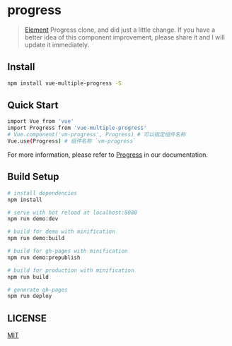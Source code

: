 # progress

> [Element](https://github.com/ElemeFE/element) Progress clone, and did just a little change. If you have a better idea of this component improvement, please share it and I will update it immediately.

## Install

```bash
npm install vue-multiple-progress -S
```

## Quick Start

```bash
import Vue from 'vue'
import Progress from 'vue-multiple-progress'
# Vue.component('vm-progress', Progress) # 可以指定组件名称
Vue.use(Progress) # 组件名称 `vm-progress`
```

For more information, please refer to [Progress](https://vue-multiple.github.io/progress) in our documentation.

## Build Setup

``` bash
# install dependencies
npm install

# serve with hot reload at localhost:8080
npm run demo:dev

# build for demo with minification
npm run demo:build

# build for gh-pages with minification
npm run demo:prepublish

# build for production with minification
npm run build

# generate gh-pages
npm run deploy
```

## LICENSE

[MIT](http://opensource.org/licenses/MIT)